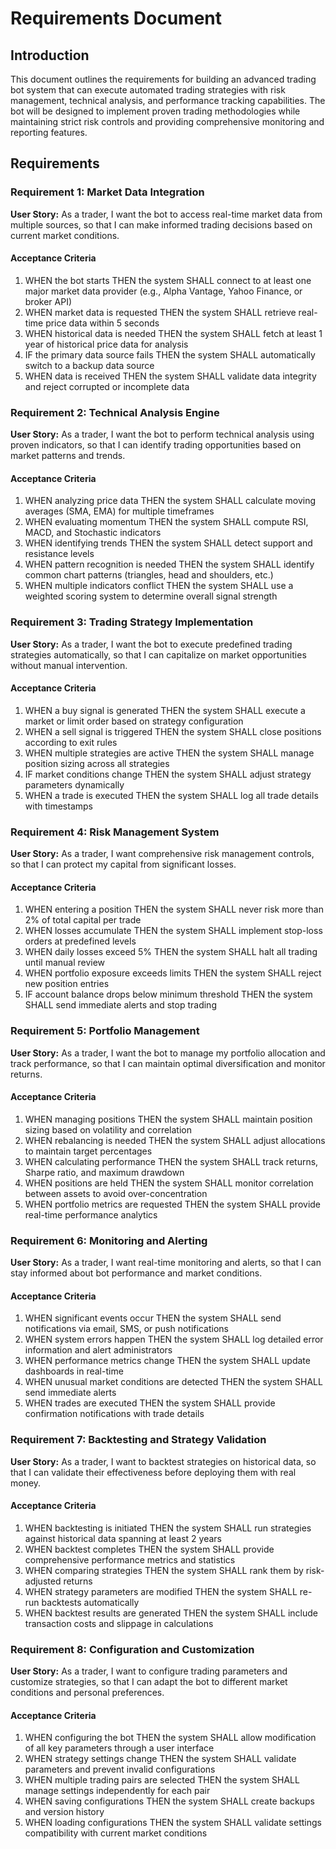 # Requirements Document

## Introduction

This document outlines the requirements for building an advanced trading bot system that can execute automated trading strategies with risk management, technical analysis, and performance tracking capabilities. The bot will be designed to implement proven trading methodologies while maintaining strict risk controls and providing comprehensive monitoring and reporting features.

## Requirements

### Requirement 1: Market Data Integration

**User Story:** As a trader, I want the bot to access real-time market data from multiple sources, so that I can make informed trading decisions based on current market conditions.

#### Acceptance Criteria

1. WHEN the bot starts THEN the system SHALL connect to at least one major market data provider (e.g., Alpha Vantage, Yahoo Finance, or broker API)
2. WHEN market data is requested THEN the system SHALL retrieve real-time price data within 5 seconds
3. WHEN historical data is needed THEN the system SHALL fetch at least 1 year of historical price data for analysis
4. IF the primary data source fails THEN the system SHALL automatically switch to a backup data source
5. WHEN data is received THEN the system SHALL validate data integrity and reject corrupted or incomplete data

### Requirement 2: Technical Analysis Engine

**User Story:** As a trader, I want the bot to perform technical analysis using proven indicators, so that I can identify trading opportunities based on market patterns and trends.

#### Acceptance Criteria

1. WHEN analyzing price data THEN the system SHALL calculate moving averages (SMA, EMA) for multiple timeframes
2. WHEN evaluating momentum THEN the system SHALL compute RSI, MACD, and Stochastic indicators
3. WHEN identifying trends THEN the system SHALL detect support and resistance levels
4. WHEN pattern recognition is needed THEN the system SHALL identify common chart patterns (triangles, head and shoulders, etc.)
5. WHEN multiple indicators conflict THEN the system SHALL use a weighted scoring system to determine overall signal strength

### Requirement 3: Trading Strategy Implementation

**User Story:** As a trader, I want the bot to execute predefined trading strategies automatically, so that I can capitalize on market opportunities without manual intervention.

#### Acceptance Criteria

1. WHEN a buy signal is generated THEN the system SHALL execute a market or limit order based on strategy configuration
2. WHEN a sell signal is triggered THEN the system SHALL close positions according to exit rules
3. WHEN multiple strategies are active THEN the system SHALL manage position sizing across all strategies
4. IF market conditions change THEN the system SHALL adjust strategy parameters dynamically
5. WHEN a trade is executed THEN the system SHALL log all trade details with timestamps

### Requirement 4: Risk Management System

**User Story:** As a trader, I want comprehensive risk management controls, so that I can protect my capital from significant losses.

#### Acceptance Criteria

1. WHEN entering a position THEN the system SHALL never risk more than 2% of total capital per trade
2. WHEN losses accumulate THEN the system SHALL implement stop-loss orders at predefined levels
3. WHEN daily losses exceed 5% THEN the system SHALL halt all trading until manual review
4. WHEN portfolio exposure exceeds limits THEN the system SHALL reject new position entries
5. IF account balance drops below minimum threshold THEN the system SHALL send immediate alerts and stop trading

### Requirement 5: Portfolio Management

**User Story:** As a trader, I want the bot to manage my portfolio allocation and track performance, so that I can maintain optimal diversification and monitor returns.

#### Acceptance Criteria

1. WHEN managing positions THEN the system SHALL maintain position sizing based on volatility and correlation
2. WHEN rebalancing is needed THEN the system SHALL adjust allocations to maintain target percentages
3. WHEN calculating performance THEN the system SHALL track returns, Sharpe ratio, and maximum drawdown
4. WHEN positions are held THEN the system SHALL monitor correlation between assets to avoid over-concentration
5. WHEN portfolio metrics are requested THEN the system SHALL provide real-time performance analytics

### Requirement 6: Monitoring and Alerting

**User Story:** As a trader, I want real-time monitoring and alerts, so that I can stay informed about bot performance and market conditions.

#### Acceptance Criteria

1. WHEN significant events occur THEN the system SHALL send notifications via email, SMS, or push notifications
2. WHEN system errors happen THEN the system SHALL log detailed error information and alert administrators
3. WHEN performance metrics change THEN the system SHALL update dashboards in real-time
4. WHEN unusual market conditions are detected THEN the system SHALL send immediate alerts
5. WHEN trades are executed THEN the system SHALL provide confirmation notifications with trade details

### Requirement 7: Backtesting and Strategy Validation

**User Story:** As a trader, I want to backtest strategies on historical data, so that I can validate their effectiveness before deploying them with real money.

#### Acceptance Criteria

1. WHEN backtesting is initiated THEN the system SHALL run strategies against historical data spanning at least 2 years
2. WHEN backtest completes THEN the system SHALL provide comprehensive performance metrics and statistics
3. WHEN comparing strategies THEN the system SHALL rank them by risk-adjusted returns
4. WHEN strategy parameters are modified THEN the system SHALL re-run backtests automatically
5. WHEN backtest results are generated THEN the system SHALL include transaction costs and slippage in calculations

### Requirement 8: Configuration and Customization

**User Story:** As a trader, I want to configure trading parameters and customize strategies, so that I can adapt the bot to different market conditions and personal preferences.

#### Acceptance Criteria

1. WHEN configuring the bot THEN the system SHALL allow modification of all key parameters through a user interface
2. WHEN strategy settings change THEN the system SHALL validate parameters and prevent invalid configurations
3. WHEN multiple trading pairs are selected THEN the system SHALL manage settings independently for each pair
4. WHEN saving configurations THEN the system SHALL create backups and version history
5. WHEN loading configurations THEN the system SHALL validate settings compatibility with current market conditions